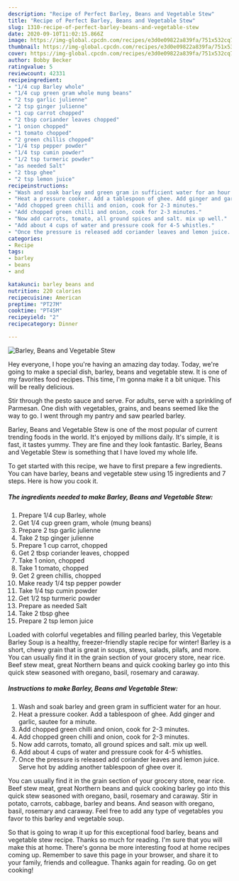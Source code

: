```yaml
---
description: "Recipe of Perfect Barley, Beans and Vegetable Stew"
title: "Recipe of Perfect Barley, Beans and Vegetable Stew"
slug: 1310-recipe-of-perfect-barley-beans-and-vegetable-stew
date: 2020-09-10T11:02:15.866Z
image: https://img-global.cpcdn.com/recipes/e3d0e09822a839fa/751x532cq70/barley-beans-and-vegetable-stew-recipe-main-photo.jpg
thumbnail: https://img-global.cpcdn.com/recipes/e3d0e09822a839fa/751x532cq70/barley-beans-and-vegetable-stew-recipe-main-photo.jpg
cover: https://img-global.cpcdn.com/recipes/e3d0e09822a839fa/751x532cq70/barley-beans-and-vegetable-stew-recipe-main-photo.jpg
author: Bobby Becker
ratingvalue: 5
reviewcount: 42331
recipeingredient:
- "1/4 cup Barley whole"
- "1/4 cup green gram whole mung beans"
- "2 tsp garlic julienne"
- "2 tsp ginger julienne"
- "1 cup carrot chopped"
- "2 tbsp coriander leaves chopped"
- "1 onion chopped"
- "1 tomato chopped"
- "2 green chillis chopped"
- "1/4 tsp pepper powder"
- "1/4 tsp cumin powder"
- "1/2 tsp turmeric powder"
- "as needed Salt"
- "2 tbsp ghee"
- "2 tsp lemon juice"
recipeinstructions:
- "Wash and soak barley and green gram in sufficient water for an hour."
- "Heat a pressure cooker. Add a tablespoon of ghee. Add ginger and garlic, sautee for a minute."
- "Add chopped green chilli and onion, cook for 2-3 minutes."
- "Add chopped green chilli and onion, cook for 2-3 minutes."
- "Now add carrots, tomato, all ground spices and salt. mix up well."
- "Add about 4 cups of water and pressure cook for 4-5 whistles."
- "Once the pressure is released add coriander leaves and lemon juice. Serve hot by adding another tablespoon of ghee over it."
categories:
- Recipe
tags:
- barley
- beans
- and

katakunci: barley beans and 
nutrition: 220 calories
recipecuisine: American
preptime: "PT27M"
cooktime: "PT45M"
recipeyield: "2"
recipecategory: Dinner

---
```



![Barley, Beans and Vegetable Stew](https://img-global.cpcdn.com/recipes/e3d0e09822a839fa/751x532cq70/barley-beans-and-vegetable-stew-recipe-main-photo.jpg)

Hey everyone, I hope you're having an amazing day today. Today, we're going to make a special dish, barley, beans and vegetable stew. It is one of my favorites food recipes. This time, I'm gonna make it a bit unique. This will be really delicious.

Stir through the pesto sauce and serve. For adults, serve with a sprinkling of Parmesan. One dish with vegetables, grains, and beans seemed like the way to go. I went through my pantry and saw pearled barley.

Barley, Beans and Vegetable Stew is one of the most popular of current trending foods in the world. It's enjoyed by millions daily. It's simple, it is fast, it tastes yummy. They are fine and they look fantastic. Barley, Beans and Vegetable Stew is something that I have loved my whole life.


To get started with this recipe, we have to first prepare a few ingredients. You can have barley, beans and vegetable stew using 15 ingredients and 7 steps. Here is how you cook it.

<!--inarticleads1-->

##### The ingredients needed to make Barley, Beans and Vegetable Stew:

1. Prepare 1/4 cup Barley, whole
1. Get 1/4 cup green gram, whole (mung beans)
1. Prepare 2 tsp garlic julienne
1. Take 2 tsp ginger julienne
1. Prepare 1 cup carrot, chopped
1. Get 2 tbsp coriander leaves, chopped
1. Take 1 onion, chopped
1. Take 1 tomato, chopped
1. Get 2 green chillis, chopped
1. Make ready 1/4 tsp pepper powder
1. Take 1/4 tsp cumin powder
1. Get 1/2 tsp turmeric powder
1. Prepare as needed Salt
1. Take 2 tbsp ghee
1. Prepare 2 tsp lemon juice


Loaded with colorful vegetables and filling pearled barley, this Vegetable Barley Soup is a healthy, freezer-friendly staple recipe for winter! Barley is a short, chewy grain that is great in soups, stews, salads, pilafs, and more. You can usually find it in the grain section of your grocery store, near rice. Beef stew meat, great Northern beans and quick cooking barley go into this quick stew seasoned with oregano, basil, rosemary and caraway. 

<!--inarticleads2-->

##### Instructions to make Barley, Beans and Vegetable Stew:

1. Wash and soak barley and green gram in sufficient water for an hour.
1. Heat a pressure cooker. Add a tablespoon of ghee. Add ginger and garlic, sautee for a minute.
1. Add chopped green chilli and onion, cook for 2-3 minutes.
1. Add chopped green chilli and onion, cook for 2-3 minutes.
1. Now add carrots, tomato, all ground spices and salt. mix up well.
1. Add about 4 cups of water and pressure cook for 4-5 whistles.
1. Once the pressure is released add coriander leaves and lemon juice. Serve hot by adding another tablespoon of ghee over it.


You can usually find it in the grain section of your grocery store, near rice. Beef stew meat, great Northern beans and quick cooking barley go into this quick stew seasoned with oregano, basil, rosemary and caraway. Stir in potato, carrots, cabbage, barley and beans. And season with oregano, basil, rosemary and caraway. Feel free to add any type of vegetables you favor to this barley and vegetable soup. 

So that is going to wrap it up for this exceptional food barley, beans and vegetable stew recipe. Thanks so much for reading. I'm sure that you will make this at home. There's gonna be more interesting food at home recipes coming up. Remember to save this page in your browser, and share it to your family, friends and colleague. Thanks again for reading. Go on get cooking!
